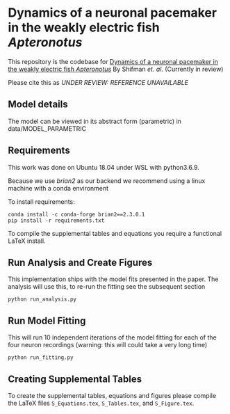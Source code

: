 # Dynamics of a neuronal pacemaker in the weakly electric fish *Apteronotus*

This repository is the codebase for [Dynamics of a neuronal pacemaker in the weakly electric fish *Apteronotus*](https://UNAVAILABLE) By Shifman *et. al.* (Currently in review)

Please cite this as *UNDER REVIEW: REFERENCE UNAVAILABLE* 

## Model details
The model can be viewed in its abstract form (parametric) in data/MODEL_PARAMETRIC

## Requirements

This work was done on Ubuntu 18.04 under WSL with python3.6.9.

Because we use *brian2* as our backend we recommend using a linux machine with a conda environment

To install requirements:

```
conda install -c conda-forge brian2==2.3.0.1
pip install -r requirements.txt
```

To compile the supplemental tables and equations you require a functional LaTeX install. 

## Run Analysis and Create Figures

This implementation ships with the model fits presented in the paper. The analysis will use this, to re-run the fitting see the subsequent section
```
python run_analysis.py
``` 

## Run Model Fitting

This will run 10 independent iterations of the model fitting for each of the four neuron recordings (warning: this will could take a very long time)
```
python run_fitting.py
```

## Creating Supplemental Tables

To create the supplemental tables, equations and figures please compile the LaTeX files `S_Equations.tex`, `S_Tables.tex`, and `S_Figure.tex`.